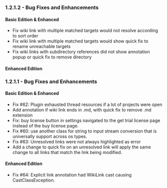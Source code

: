 ### 1.2.1.2 - Bug Fixes and Enhancements

#### Basic Edition & Enhanced
- Fix wiki link with multiple matched targets would not resolve according to sort order 
- Fix wiki link with multiple matched targets would show quick fix to rename unreachable targets
- Fix wiki links with subdirectory references did not show annotation popup or quick fix to remove directory 

#### Enhanced Edition

### 1.2.1.1 - Bug Fixes and Enhancements

#### Basic Edition & Enhanced
- Fix #62: Plugin exhausted thread resources if a lot of projects were open 
- Add annotation if wiki link ends in .md, with quick fix to remove .md extension  
- Fix: buy license button in settings navigated to the get trial license page instead of the buy license page.
- Fix #60: use another class for string to input stream conversion that is universally support across os types.
- Fix #63: Unresolved links were not always highlighted as error
- Add a change to quick fix on an unresolved link will apply the same change to all links that match the link being modified. 

#### Enhanced Edition

- Fix #64: Explicit link annotation had WikiLink cast causing CastClassException.
